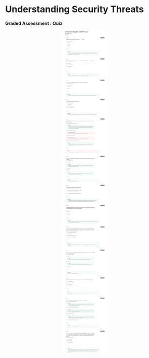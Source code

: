# Understanding Security Threats

**Graded Assessment : Quiz**

<p align="center">
  <img src="../Assets/Week 1_Quizz.png" alt="Understanding Security Threats" />
</p>